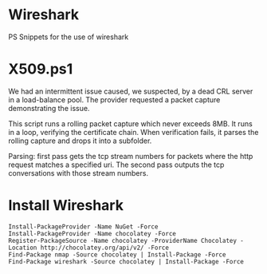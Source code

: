 # Wireshark
PS Snippets for the use of wireshark

# X509.ps1
We had an intermittent issue caused, we suspected, by a dead CRL server in a load-balance pool. The provider requested a packet capture demonstrating the issue.

This script runs a rolling packet capture which never exceeds 8MB. It runs in a loop, verifying the certificate chain. When verification fails, it parses the rolling capture and drops it into a subfolder.

Parsing: first pass gets the tcp stream numbers for packets where the http request matches a specified uri. The second pass outputs the tcp conversations with those stream numbers.

# Install Wireshark
    Install-PackageProvider -Name NuGet -Force
    Install-PackageProvider -Name chocolatey -Force
    Register-PackageSource -Name chocolatey -ProviderName Chocolatey -Location http://chocolatey.org/api/v2/ -Force
    Find-Package nmap -Source chocolatey | Install-Package -Force
    Find-Package wireshark -Source chocolatey | Install-Package -Force

